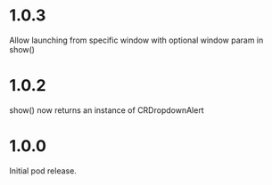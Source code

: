 # 1.0.3

Allow launching from specific window with optional window param in show()

# 1.0.2

show() now returns an instance of CRDropdownAlert

# 1.0.0

Initial pod release.

